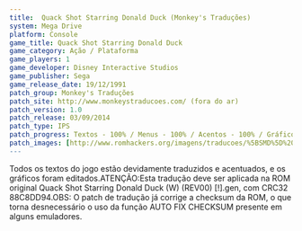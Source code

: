 ```yaml
---
title:  Quack Shot Starring Donald Duck (Monkey's Traduções)
system: Mega Drive
platform: Console
game_title: Quack Shot Starring Donald Duck
game_category: Ação / Plataforma
game_players: 1
game_developer: Disney Interactive Studios
game_publisher: Sega
game_release_date: 19/12/1991
patch_group: Monkey's Traduções
patch_site: http://www.monkeystraducoes.com/ (fora do ar)
patch_version: 1.0
patch_release: 03/09/2014
patch_type: IPS
patch_progress: Textos - 100% / Menus - 100% / Acentos - 100% / Gráficos - 100%
patch_images: [http://www.romhackers.org/imagens/traducoes/%5BSMD%5D%20Quack%20Shot%20Starring%20Donald%20Duck%20-%20Monkey's%20Tradu%C3%A7%C3%B5es%20-%201.png,http://www.romhackers.org/imagens/traducoes/%5BSMD%5D%20Quack%20Shot%20Starring%20Donald%20Duck%20-%20Monkey's%20Tradu%C3%A7%C3%B5es%20-%202.png,http://www.romhackers.org/imagens/traducoes/%5BSMD%5D%20Quack%20Shot%20Starring%20Donald%20Duck%20-%20Monkey's%20Tradu%C3%A7%C3%B5es%20-%203.png]
---
```

Todos os textos do jogo estão devidamente traduzidos e acentuados, e os gráficos foram editados.ATENÇÃO:Esta tradução deve ser aplicada na ROM original Quack Shot Starring Donald Duck (W) (REV00) [!].gen, com CRC32 88C8DD94.OBS: O patch de tradução já corrige a checksum da ROM, o que torna desnecessário o uso da função AUTO FIX CHECKSUM presente em alguns emuladores.